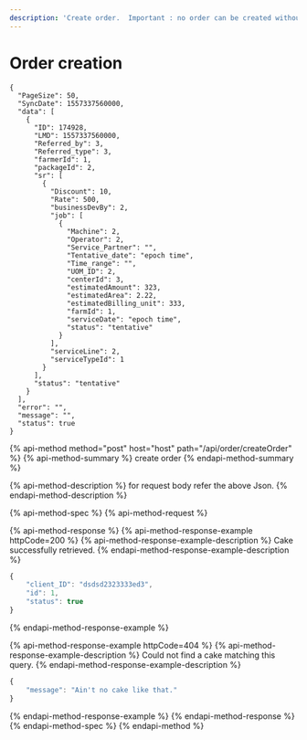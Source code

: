 ```yaml
---
description: 'Create order.  Important : no order can be created without a sr and a job.'
---
```


# Order creation

```text
{
  "PageSize": 50,
  "SyncDate": 1557337560000,
  "data": [
    {
      "ID": 174928,
      "LMD": 1557337560000,
      "Referred_by": 3,
      "Referred_type": 3,
      "farmerId": 1,
      "packageId": 2,
      "sr": [
        {
          "Discount": 10,
          "Rate": 500,
          "businessDevBy": 2,
          "job": [
            {
              "Machine": 2,
              "Operator": 2,
              "Service_Partner": "",
              "Tentative_date": "epoch time",
              "Time_range": "",
              "UOM_ID": 2,
              "centerId": 3,
              "estimatedAmount": 323,
              "estimatedArea": 2.22,
              "estimatedBilling_unit": 333,
              "farmId": 1,
              "serviceDate": "epoch time",
              "status": "tentative"
            }
          ],
          "serviceLine": 2,
          "serviceTypeId": 1
        }
      ],
      "status": "tentative"
    }
  ],
  "error": "",
  "message": "",
  "status": true
}
```

{% api-method method="post" host="host" path="/api/order/createOrder" %}
{% api-method-summary %}
create order
{% endapi-method-summary %}

{% api-method-description %}
for request body refer the above Json. 
{% endapi-method-description %}

{% api-method-spec %}
{% api-method-request %}

{% api-method-response %}
{% api-method-response-example httpCode=200 %}
{% api-method-response-example-description %}
Cake successfully retrieved.
{% endapi-method-response-example-description %}

```javascript
{
    "client_ID": "dsdsd2323333ed3",
    "id": 1,
    "status": true
}
```
{% endapi-method-response-example %}

{% api-method-response-example httpCode=404 %}
{% api-method-response-example-description %}
Could not find a cake matching this query.
{% endapi-method-response-example-description %}

```javascript
{
    "message": "Ain't no cake like that."
}
```
{% endapi-method-response-example %}
{% endapi-method-response %}
{% endapi-method-spec %}
{% endapi-method %}

